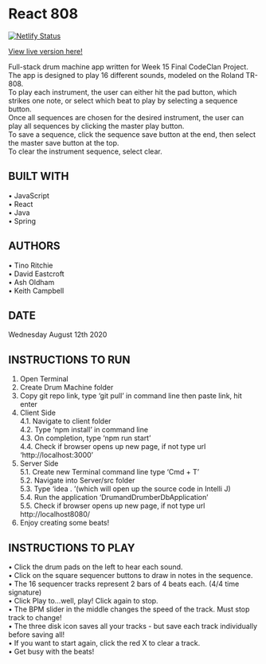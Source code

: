 # React 808
[![Netlify Status](https://api.netlify.com/api/v1/badges/bac8bdc2-098b-4e2b-95ab-8e8fefa3e141/deploy-status)](https://app.netlify.com/sites/react-808/deploys)

[View live version here!](https://react-808.netlify.app/)

Full-stack drum machine app written for Week 15 Final CodeClan Project.  
The app is designed to play 16 different sounds, modeled on the Roland TR-808.  
To play each instrument, the user can either hit the pad button, which strikes one note, or select which beat to play by selecting a sequence button.  
Once all sequences are chosen for the desired instrument, the user can play all sequences by clicking the master play button.  
To save a sequence, click the sequence save button at the end, then select the master save button at the top.  
To clear the instrument sequence, select clear.  

## BUILT WITH
• JavaScript   
• React  
• Java  
• Spring

## AUTHORS
• Tino Ritchie  
• David Eastcroft  
• Ash Oldham  
• Keith Campbell  

## DATE
Wednesday August 12th 2020

## INSTRUCTIONS TO RUN
1. Open Terminal
2. Create Drum Machine folder
3. Copy git repo link, type ‘git pull’ in command line then paste  link, hit enter
4. Client Side  
	4.1. Navigate to client folder  
	4.2. Type ‘npm install’ in command line  
	4.3. On completion, type ‘npm run start’  
	4.4. Check if browser opens up new page, if not type url ‘http://localhost:3000’  
5. Server Side  
	5.1. Create new Terminal command line type ‘Cmd + T’  
	5.2. Navigate into Server/src folder  
	5.3. Type ‘idea . ’(which will open up the source code in Intelli J)  
	5.4. Run the application ‘DrumandDrumberDbApplication’  
	5.5. Check if browser opens up new page, if not type url http://localhost8080/  
6. Enjoy creating some beats!

## INSTRUCTIONS TO PLAY
• Click the drum pads on the left to hear each sound.  
• Click on the square sequencer buttons to draw in notes in the sequence.  
• The 16 sequencer tracks represent 2 bars of 4 beats each. (4/4 time signature)  
• Click Play to...well, play! Click again to stop.  
• The BPM slider in the middle changes the speed of the track. Must stop track to change!  
• The three disk icon saves all your tracks - but save each track individually before saving all!  
• If you want to start again, click the red X to clear a track.  
• Get busy with the beats!
